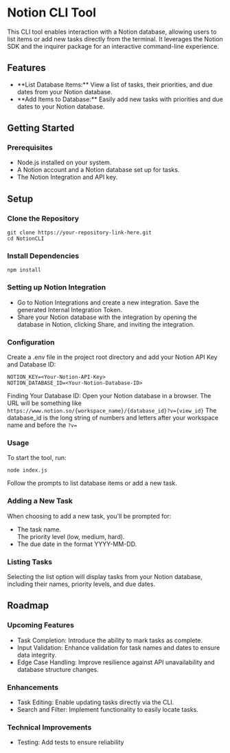 <h1>Notion CLI Tool</h1>

This CLI tool enables interaction with a Notion database, allowing users to list items or add new tasks directly from the terminal. It leverages the Notion SDK and the inquirer package for an interactive command-line experience.

<h2>Features</h2>
<ul>
<li>**List Database Items:** View a list of tasks, their priorities, and due dates from your Notion database.</li>
<li>**Add Items to Database:** Easily add new tasks with priorities and due dates to your Notion database.</li>
</ul>

<h2>Getting Started</h2>

<h3>Prerequisites</h3>
<ul>
<li>Node.js installed on your system.</li>
<li>A Notion account and a Notion database set up for tasks.</li>
<li>The Notion Integration and API key.</li>
</ul>

<h2>Setup</h2>

<h3>Clone the Repository</h3>

```
git clone https://your-repository-link-here.git
cd NotionCLI
```
<h3>Install Dependencies</h3>

`npm install`

<h3>Setting up Notion Integration</h3>
<ul>
<li>Go to Notion Integrations and create a new integration. Save the generated Internal Integration Token.</li>
<li>Share your Notion database with the integration by opening the database in Notion, clicking Share, and inviting the integration.</li>
</ul>

<h3>Configuration</h3>

Create a .env file in the project root directory and add your Notion API Key and Database ID:
```
NOTION_KEY=<Your-Notion-API-Key>
NOTION_DATABASE_ID=<Your-Notion-Database-ID>
```
Finding Your Database ID: Open your Notion database in a browser. The URL will be something like `https://www.notion.so/{workspace_name}/{database_id}?v={view_id}` The database_id is the long string of numbers and letters after your workspace name and before the `?v=`


<h3>Usage</h3>
To start the tool, run:

`node index.js`

Follow the prompts to list database items or add a new task.

<h3>Adding a New Task</h3>
When choosing to add a new task, you'll be prompted for:
<ul>
<li>The task name.</li>
</li>The priority level (low, medium, hard).</li>
<li>The due date in the format YYYY-MM-DD.</li>
  </ul>
<h3>Listing Tasks</h3>
Selecting the list option will display tasks from your Notion database, including their names, priority levels, and due dates.





<h2>Roadmap</h2>
<h3>Upcoming Features</h3>
<ul>
<li>Task Completion: Introduce the ability to mark tasks as complete.</li>
<li>Input Validation: Enhance validation for task names and dates to ensure data integrity.</li>
<li>Edge Case Handling: Improve resilience against API unavailability and database structure changes.</li>
  </ul>
<h3>Enhancements</h3>
<ul>
<li>Task Editing: Enable updating tasks directly via the CLI.</li>
<li>Search and Filter: Implement functionality to easily locate tasks.</li>
</ul>

<h3>Technical Improvements</h3>
<ul><li>Testing: Add tests to ensure reliability</li></ul>
